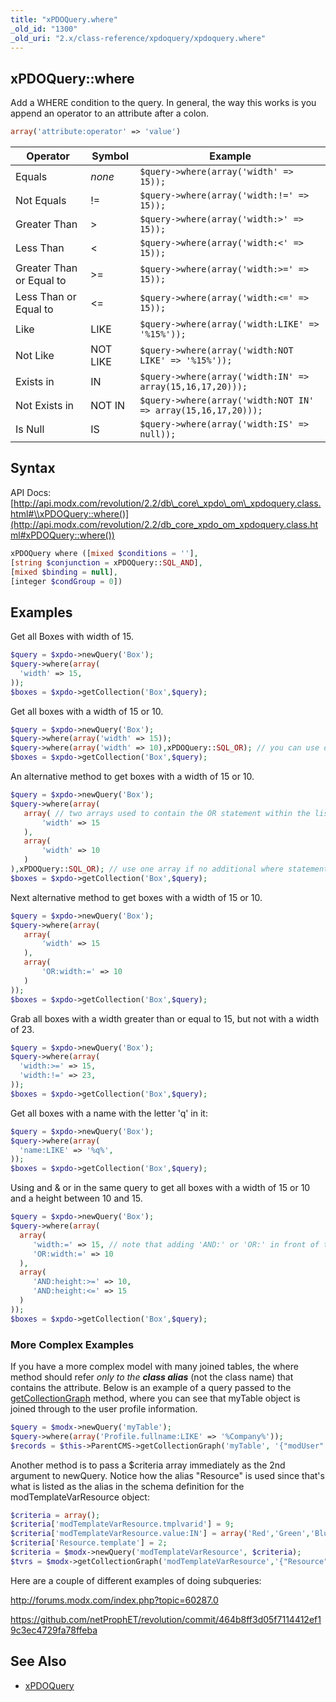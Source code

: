 ```yaml
---
title: "xPDOQuery.where"
_old_id: "1300"
_old_uri: "2.x/class-reference/xpdoquery/xpdoquery.where"
---
```


##  xPDOQuery::where 

 Add a WHERE condition to the query. In general, the way this works is you append an operator to an attribute after a colon.

 ``` php 
array('attribute:operator' => 'value')

```

| Operator | Symbol | Example |
|----------|--------|---------|
| Equals | _none_ | `$query->where(array('width' => 15));` |
| Not Equals | != | `$query->where(array('width:!=' => 15));` |
| Greater Than | > | `$query->where(array('width:>' => 15));` |
| Less Than | < | `$query->where(array('width:<' => 15));` |
| Greater Than or Equal to | >= | `$query->where(array('width:>=' => 15));` |
| Less Than or Equal to | <= | `$query->where(array('width:<=' => 15));` |
| Like | LIKE | `$query->where(array('width:LIKE' => '%15%'));` |
| Not Like | NOT LIKE | `$query->where(array('width:NOT LIKE' => '%15%'));` |
| Exists in | IN | `$query->where(array('width:IN' => array(15,16,17,20)));` |
| Not Exists in | NOT IN | `$query->where(array('width:NOT IN' => array(15,16,17,20)));` |
| Is Null | IS | `$query->where(array('width:IS' => null));` |
##  Syntax 

 API Docs: [http://api.modx.com/revolution/2.2/db\_core\_xpdo\_om\_xpdoquery.class.html#\\xPDOQuery::where()](http://api.modx.com/revolution/2.2/db_core_xpdo_om_xpdoquery.class.html#xPDOQuery::where())

 ``` php 
xPDOQuery where ([mixed $conditions = ''],
 [string $conjunction = xPDOQuery::SQL_AND],
 [mixed $binding = null],
 [integer $condGroup = 0])

```

##  Examples 

 Get all Boxes with width of 15.

 ``` php 
$query = $xpdo->newQuery('Box');
$query->where(array(
   'width' => 15,
));
$boxes = $xpdo->getCollection('Box',$query);

```

 Get all boxes with a width of 15 or 10.

 ``` php 
$query = $xpdo->newQuery('Box');
$query->where(array('width' => 15));
$query->where(array('width' => 10),xPDOQuery::SQL_OR); // you can use orCondition here as well
$boxes = $xpdo->getCollection('Box',$query);

```

 An alternative method to get boxes with a width of 15 or 10.

 ``` php 
$query = $xpdo->newQuery('Box');
$query->where(array(
	array( // two arrays used to contain the OR statement within the listed conditions
   		'width' => 15
	),
	array(
		'width' => 10
	)
),xPDOQuery::SQL_OR); // use one array if no additional where statements are used.
$boxes = $xpdo->getCollection('Box',$query);

```

 Next alternative method to get boxes with a width of 15 or 10.

 ``` php 
$query = $xpdo->newQuery('Box');
$query->where(array(
	array(
   		'width' => 15
	),
	array(
		'OR:width:=' => 10
	)
));
$boxes = $xpdo->getCollection('Box',$query);

```

 Grab all boxes with a width greater than or equal to 15, but not with a width of 23.

 ``` php 
$query = $xpdo->newQuery('Box');
$query->where(array(
   'width:>=' => 15,
   'width:!=' => 23,
));
$boxes = $xpdo->getCollection('Box',$query);

```

 Get all boxes with a name with the letter 'q' in it:

 ``` php 
$query = $xpdo->newQuery('Box');
$query->where(array(
   'name:LIKE' => '%q%',
));
$boxes = $xpdo->getCollection('Box',$query);

```

 Using and & or in the same query to get all boxes with a width of 15 or 10 and a height between 10 and 15.

 ``` php 
$query = $xpdo->newQuery('Box');
$query->where(array(
   array(
      'width:=' => 15, // note that adding 'AND:' or 'OR:' in front of the attribute, an operator must be used ':='
      'OR:width:=' => 10
   ),
   array(
      'AND:height:>=' => 10,
      'AND:height:<=' => 15
   )
));
$boxes = $xpdo->getCollection('Box',$query);

```

###  More Complex Examples 

 If you have a more complex model with many joined tables, the where method should refer _only to the_ **_class alias_** (not the class name) that contains the attribute. Below is an example of a query passed to the [getCollectionGraph](xpdo/getting-started/using-your-xpdo-model/retrieving-objects/getcollectiongraph "getCollectionGraph") method, where you can see that myTable object is joined through to the user profile information.

 ``` php 
$query = $modx->newQuery('myTable');
$query->where(array('Profile.fullname:LIKE' => '%Company%'));
$records = $this->ParentCMS->getCollectionGraph('myTable', '{"modUser": {"Profile":{} } }',$query);

```

 Another method is to pass a $criteria array immediately as the 2nd argument to newQuery. Notice how the alias "Resource" is used since that's what is listed as the alias in the schema definition for the modTemplateVarResource object:

 ``` php 
$criteria = array();
$criteria['modTemplateVarResource.tmplvarid'] = 9;
$criteria['modTemplateVarResource.value:IN'] = array('Red','Green','Blue');
$criteria['Resource.template'] = 2;
$criteria = $modx->newQuery('modTemplateVarResource', $criteria);
$tvrs = $modx->getCollectionGraph('modTemplateVarResource','{"Resource":{}}', $criteria);

```

 Here are a couple of different examples of doing subqueries:

 <http://forums.modx.com/index.php?topic=60287.0>

 <https://github.com/netProphET/revolution/commit/464b8ff3d05f7114412ef19c3ec4729fa78ffeba>

##  See Also 

- [xPDOQuery](xpdo/class-reference/xpdoquery "xPDOQuery")